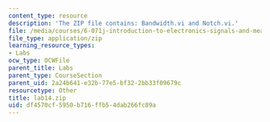 ```yaml
---
content_type: resource
description: 'The ZIP file contains: Bandwidth.vi and Notch.vi.'
file: /media/courses/6-071j-introduction-to-electronics-signals-and-measurement-spring-2006/df4570cf5950b716ffb54dab266fc89a_lab14.zip
file_type: application/zip
learning_resource_types:
- Labs
ocw_type: OCWFile
parent_title: Labs
parent_type: CourseSection
parent_uid: 2a24b641-e32b-77e5-bf32-2bb33f09679c
resourcetype: Other
title: lab14.zip
uid: df4570cf-5950-b716-ffb5-4dab266fc89a
---
```

